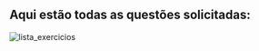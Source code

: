 

## Aqui estão todas as questões solicitadas:

![lista_exercicios](https://github.com/kauuaa/senai_projetos/assets/117315707/71e6bb56-a985-456b-b29a-23ca52f69ca4)
